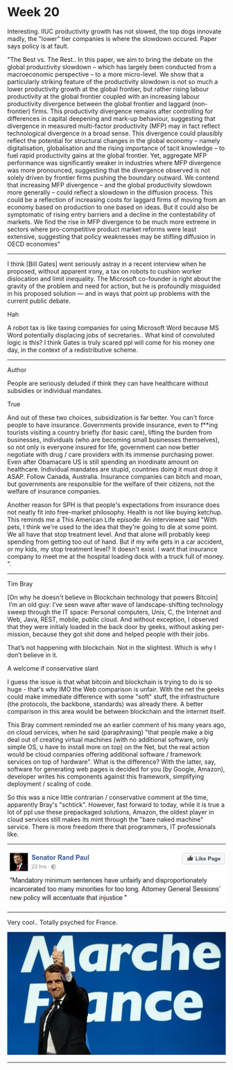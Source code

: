 # Week 20

Interesting. IIUC productivity growth has not slowed, the top dogs
innovate madly, the "lower" tier companies is where the slowdown
occured. Paper says policy is at fault. 

"The Best vs. The Rest.. In this paper, we aim to bring the debate on
the global productivity slowdown – which has largely been conducted
from a macroeconomic perspective – to a more micro-level. We show that
a particularly striking feature of the productivity slowdown is not so
much a lower productivity growth at the global frontier, but rather
rising labour productivity at the global frontier coupled with an
increasing labour productivity divergence between the global frontier
and laggard (non-frontier) firms. This productivity divergence remains
after controlling for differences in capital deepening and mark-up
behaviour, suggesting that divergence in measured multi-factor
productivity (MFP) may in fact reflect technological divergence in a
broad sense. This divergence could plausibly reflect the potential for
structural changes in the global economy – namely digitalisation,
globalisation and the rising importance of tacit knowledge – to fuel
rapid productivity gains at the global frontier. Yet, aggregate MFP
performance was significantly weaker in industries where MFP
divergence was more pronounced, suggesting that the divergence
observed is not solely driven by frontier firms pushing the boundary
outward. We contend that increasing MFP divergence – and the global
productivity slowdown more generally – could reflect a slowdown in the
diffusion process. This could be a reflection of increasing costs for
laggard firms of moving from an economy based on production to one
based on ideas. But it could also be symptomatic of rising entry
barriers and a decline in the contestability of markets. We find the
rise in MFP divergence to be much more extreme in sectors where
pro-competitive product market reforms were least extensive,
suggesting that policy weaknesses may be stifling diffusion in OECD
economies"

---

I think [Bill Gates] went seriously astray in a recent interview when
he proposed, without apparent irony, a tax on robots to cushion worker
dislocation and limit inequality. The Microsoft co-founder is right
about the gravity of the problem and need for action, but he is
profoundly misguided in his proposed solution — and in ways that point
up problems with the current public debate.

Hah

A robot tax is like taxing companies for using Microsoft Word because
MS Word potentially displacing jobs of secretaries.. What kind of
convoluted logic is this? I think Gates is truly scared ppl will come
for his money one day, in the context of a redistributive scheme.

---

Author

People are seriously deluded if think they can have healthcare without
subsidies or individual mandates.

True

And out of these two choices, subsidization is far better. You can't
force people to have insurance. Governments provide insurance, even to
f**ing tourists visiting a country briefly (for basic care), lifting
the burden from businesses, individuals (who are becoming small
businesses themselves), so not only is everyone insured for life,
government can now better negotiate with drug / care providers with
its immense purchasing power. Even after Obamacare US is still
spending an inordinate amount on healthcare. Individual mandates are
stupid, countries doing it must drop it ASAP. Follow Canada,
Australia. Insurance companies can bitch and moan, but governments are
responsible for the welfare of their citizens, not the welfare of
insurance companies.

Another reason for SPH is that people's expectations from insurance
does not neatly fit into free-market philosophy. Health is not like
buying ketchup. This reminds me a This American Life episode: An
interviewee said "With pets, I think we're used to the idea that
they're going to die at some point. We all have that stop treatment
level. And that alone will probably keep spending from getting too out
of hand. But if my wife gets in a car accident, or my kids, my stop
treatment level? It doesn't exist. I want that insurance company to
meet me at the hospital loading dock with a truck full of money. ".

---

Tim Bray

[On why he doesn't believe in Blockchain technology that powers
Bitcoin]  I’m an old guy: I’ve seen wave af­ter wave of
landscape-shifting tech­nol­o­gy sweep through the IT space:
Per­son­al com­put­er­s, Unix, C, the In­ter­net and We­b, Java, REST,
mo­bile, pub­lic cloud. And with­out ex­cep­tion, I ob­served that
they were ini­tia­ly load­ed in the back door by geek­s, with­out
ask­ing per­mis­sion, be­cause they got shit done and helped peo­ple
with their job­s.

That’s not hap­pen­ing with blockchain. Not in the slight­est. Which
is why I don’t be­lieve in it.

A welcome if conservative slant

I guess the issue is that what bitcoin and blockchain is trying to do
is so huge - that's why IMO the Web comparison is unfair. With the net
the geeks could make immediate difference with some "soft" stuff, the
infrastructure (the protocols, the backbone, standards) was already
there. A better comparison in this area would be between blockchain
and the internet itself.

This Bray comment reminded me an earlier comment of his many years
ago, on cloud services, when he said (paraphrasing) "that people make
a big deal out of creating virtual machines (with no additional
software, only simple OS, u have to install more on top) on the Net,
but the real action would be cloud companies offering additional
software / framework services on top of hardware". What is the
difference? With the latter, say, software for generating web pages is
decided for you (by Google, Amazon), developer writes his components
against this framework, simplifying deployment / scaling of code.

So this was a nice little contrarian / conservative comment at the
time, apparently Bray's "schtick". However, fast forward to today,
while it is true a lot of ppl use these prepackaged solutions, Amazon,
the oldest player in cloud services still makes its mint through the
"bare naked machine" service. There is more freedom there that
programmers, IT professionals like.

---

![](54-55.png)

---

Very cool.. Totally psyched for France. 

![](Macron-thumbs-up-800x450.jpg)

---
